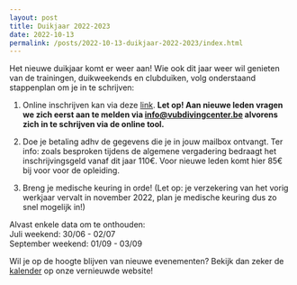 ```yaml
---
layout: post
title: Duikjaar 2022-2023
date: 2022-10-13
permalink: /posts/2022-10-13-duikjaar-2022-2023/index.html
---
```

Het nieuwe duikjaar komt er weer aan! Wie ook dit jaar weer wil genieten van de trainingen, duikweekends en clubduiken, volg onderstaand stappenplan om je in te schrijven:

1. Online inschrijven kan via deze [link](/registration).
**Let op! Aan nieuwe leden vragen we zich eerst aan te melden via <info@vubdivingcenter.be> alvorens zich in te schrijven via de online tool.**

2. Doe je betaling adhv de gegevens die je in jouw mailbox ontvangt. 
Ter info: zoals besproken tijdens de algemene vergadering bedraagt het inschrijvingsgeld vanaf dit jaar 110€. Voor nieuwe leden komt hier 85€ bij voor voor de opleiding. 

3. Breng je medische keuring in orde! (Let op: je verzekering van het vorig werkjaar vervalt in november 2022, plan je medische keuring dus zo snel mogelijk in!)

Alvast enkele data om te onthouden:\
Juli weekend: 30/06 - 02/07\
September weekend: 01/09 - 03/09

Wil je op de hoogte blijven van nieuwe evenementen? Bekijk dan zeker de [kalender](/calendar) op onze vernieuwde website!
